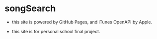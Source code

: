 # songSearch

* this site is powered by GitHub Pages, and iTunes OpenAPI by Apple.


* this site is for personal school final project.